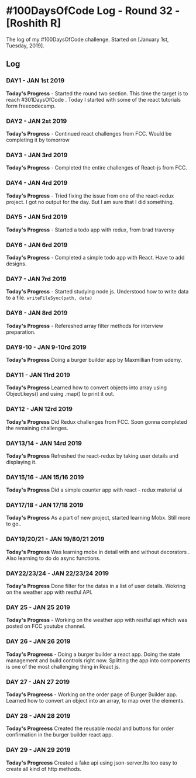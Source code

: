 # #100DaysOfCode Log - Round 32 - [Roshith R]

The log of my #100DaysOfCode challenge. Started on [January 1st, Tuesday, 2019].

## Log

### DAY1 - JAN 1st 2019

**Today's Progress** -  Started the round two section. This time the target is to reach #301DaysOfCode . Today I started with some of the react tutorials form freecodecamp.

### DAY2 - JAN 2st 2019

**Today's Progress** - Continued react challenges from FCC. Would be completing it by tomorrow

### DAY3 - JAN 3rd 2019

**Today's Progress** - Completed the entire challenges of React-js from FCC. 

### DAY4 - JAN 4rd 2019

**Today's Progress** - Tried fixing the issue from one of the react-redux project. I got no output for the day. But I am sure that I did something.

### DAY5 - JAN 5rd 2019

**Today's Progress** - Started a todo app with redux, from brad traversy

### DAY6 - JAN 6rd 2019

**Today's Progress** - Completed a simple todo app with React. Have to add designs.

### DAY7 - JAN 7rd 2019

**Today's Progress** - Started studying node js. Understood how to write data to a file. 
```writeFileSync(path, data)```

### DAY8 - JAN 8rd 2019

**Today's Progress** - Refereshed array filter methods for interview preparation. 

### DAY9-10 - JAN 9-10rd 2019

**Today's Progress** Doing a burger builder app by Maxmillian from udemy. 

### DAY11 - JAN 11rd 2019

**Today's Progress** Learned how to convert objects into array using Object.keys() and using .map() to print it out.

### DAY12 - JAN 12rd 2019

**Today's Progress** Did Redux challenges from FCC. Soon gonna completed the remaining challenges.

### DAY13/14 - JAN 14rd 2019

**Today's Progress** Refreshed the react-redux by taking user details and displaying it.

### DAY15/16 - JAN 15/16 2019

**Today's Progress** Did a simple counter app with react - redux  material ui

### DAY17/18 - JAN 17/18 2019

**Today's Progress** As a part of new project, started learning Mobx. Still more to go..

### DAY19/20/21 - JAN 19/80/21 2019

**Today's Progress** Was learning mobx in detail with and without decorators . Also learning to do do async functions.

### DAY22/23/24 - JAN 22/23/24 2019

**Today's Progress** Done filter for the datas in a list of user details. Wokring on the weather app with restful API.

### DAY 25 - JAN 25 2019

**Today's Progress** - Working on the weather app with restful api which was posted on FCC youtube channel.

### DAY 26 - JAN 26 2019

**Today's Progreess** - Doing a burger builder a react app. Doing the state management and build controls right now. Splitting the app into components is one of the most challenging thing in React js.

### DAY 27 - JAN 27 2019

**Today's Progreess** - Working on the order page of Burger Builder app. Learned how to convert an object into an array, to map over the elements.

### DAY 28 - JAN 28 2019

**Today's Progreess** Created the reusable modal and buttons for order confirmation in the burger builder react app.

### DAY 29 - JAN 29 2019

**Today's Progreess** Created a fake api using json-server.Its too easy to create all kind of http methods.